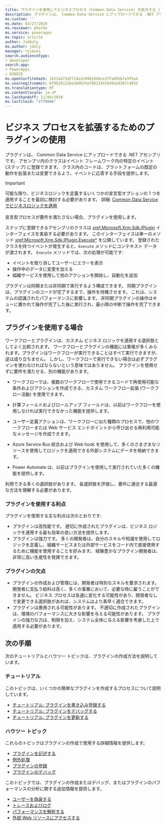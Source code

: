 ```yaml
---
title: プラグインを使用してビジネスプロセス (Common Data Service) を拡大する | Microsoft Docs
description: プラグインは、 Common Data Service にアップロードできる .NET アセンブリです。 アセンブリ内のクラスはイベント フレームワーク内の特定のイベント (ステップ) に登録できます。 クラス内のコードは、プラットフォームの既定の動作を拡張または変更できるよう、イベントに応答する手段を提供します。
ms.custom: ''
ms.date: 03/27/2019
ms.reviewer: phecke
ms.service: powerapps
ms.topic: article
author: JimDaly
ms.author: jdaly
manager: ryjones
search.audienceType:
- developer
search.app:
- PowerApps
- D365CE
ms.openlocfilehash: 1631ab73d2714a3c0981849ce37fa091bfa3f5a4
ms.sourcegitcommit: 0f0b26122be28d674af0833247b491e9367c4932
ms.translationtype: HT
ms.contentlocale: ja-JP
ms.lasthandoff: 11/09/2019
ms.locfileid: "2779946"
---
```

# <a name="use-plug-ins-to-extend-business-processes"></a>ビジネス プロセスを拡張するためのプラグインの使用

プラグインは、 Common Data Service にアップロードできる .NET アセンブリです。 アセンブリ内のクラスはイベント フレームワーク内の特定のイベント (ステップ) に登録できます。 クラス内のコードは、プラットフォームの既定の動作を拡張または変更できるよう、イベントに応答する手段を提供します。

> [!IMPORTANT]
> 可能な限り、ビジネスロジックを定義するいくつかの宣言型オプションの 1 つを適用することを最初に検討する必要があります。 詳細: [Common Data Service でビジネスロジックを適用](../../maker/common-data-service/cds-processes.md)<br/><br/>
> 宣言型プロセスが要件を満たさない場合、プラグインを使用します。

ステップに登録できるアセンブリのクラスは <xref:Microsoft.Xrm.Sdk.IPlugin> インターフェイスを実装する必要があります。 このインターフェイスは単一のメソッド <xref:Microsoft.Xrm.Sdk.IPlugin.Execute*> を公開しています。 登録されたクラスを持つイベントが発生すると、`Execute` メソッドにコンテキスト データが渡されます。 `Execute` メソッドでは、次の処理が可能です:

- イベントを取り消してユーザーにエラーを表示
- 操作中のデータに変更を加える
- 組織サービスを使用して他のアクションを開始し、自動化を追加

プラグインは同期または非同期で実行するよう構成できます。 同期プラグインは、プラグインのコードが完了するまで、操作を待機させます。 これは、システムの認識されたパフォーマンスに影響します。 非同期プラグインの操作はキューに置かれて操作が完了した後に実行され、最小限の中断で操作を完了できます。

## <a name="when-to-use-plug-ins"></a>プラグインを使用する場合

ワークフローとプラグインは、カスタム ビジネス ロジックを適用する選択肢としてよく比較されます。 ワークフローとプラグインの機能には重複が多くみられます。プラグインはワークフローが実行できることはすべて実行できますが、逆は成り立ちません。 しかし、ワークフローで実行できない場合は必ずプラグインを使わなければならないという意味ではありません。 プラグインを使用せずに要件を満たせる、別の機能があります。 

- ワークフローでは、複数のワークフローで使用できるコードで再使用可能な条件およびアクションを作成できる、カスタム ワークフロー拡張 (ワークフロー活動) を使用できます。 

- 計算フィールドおよびロールアップ フィールドは、以前はワークフローを使用しなければ実行できなかった機能を提供します。

- ユーザー定義アクションは、ワークフローに似た種類のプロセスで、他のワークフローまたは Web サービス エンドポイントから呼び出せる再利用可能なメッセージを作成できます。

- Azure Service Bus 統合および Web hook を使用して、多くのさまざまなリソースを使用してロジックを適用できる外部システムにデータを格納できます。

- Power Automate は、以前はプラグインを使用して実行されていた多くの機能を提供します。

利用できる多くの選択肢があります。 各選択肢を評価し、要件に適合する最適な方法を理解する必要があります。

### <a name="advantages-of-plug-ins"></a>プラグインを使用する利点

プラグインを使用する主な利点は次のとおりです:

- プラグインは高性能です。 適切に作成されたプラグインは、ビジネス ロジックを適用する最も効率の良い方法を提供します。
- プラグインは強力です。 多くの開発者は、自分のスキルや知識を使用してロジックを定義し、組織サービスまたは外部サービスをコード内で直接使用するために機能を使用することを好みます。 経験豊かなプラグイン開発者は、非常に高い生産性を発揮できます。

### <a name="disadvantages-of-plug-ins"></a>プラグインの欠点

- プラグインの作成および管理には、開発者は特別なスキルを要求されます。 開発者に支払う給料は高く、多くの事業において、必要な時に雇うことができません。 ビジネス プロセスは急速に変化する可能性があり、開発者なしで変更できる選択肢があれば、システムはより素早く適合できます。
- プラグインは悪用される可能性があります。 不適切に作成されたプラグインは、環境のパフォーマンスに大きな影響を与える可能性があります。 プラグインの強力な力は、制限を加え、システム全体に与える影響を考慮した上で適用する必要があります。


## <a name="next-steps"></a>次の手順

次のチュートリアルとハウツー トピックは、プラグインの作成方法を説明しています。

### <a name="tutorials"></a>チュートリアル

このトピックは、いくつかの簡単なプラグインを作成するプロセスについて説明しています。

- [チュートリアル: プラグインを書き込み登録する](tutorial-write-plug-in.md)
- [チュートリアル: プラグインをデバッグする](tutorial-debug-plug-in.md)
- [チュートリアル: プラグインを更新する](tutorial-update-plug-in.md)

### <a name="how-to-topics"></a>ハウツー トピック

これらのトピックはプラグインの作成で使用する詳細情報を提供します。

- [プラグインを記述する](write-plug-in.md)
- [例外処理](handle-exceptions.md)
- [プラグインの登録](register-plug-in.md)
- [プラグインのデバッグ](debug-plug-in.md)
 
このトピックでは、プラグインの作成またはデバッグ、またはプラグインのパフォーマンスの分析に関する追加情報を提供します。

- [ユーザーを偽装する](impersonate-a-user.md)
- [トレースおよびログ](logging-tracing.md)
- [パフォーマンスを解析する](analyze-performance.md)
- [外部 Web リソースにアクセスする](access-web-services.md)
